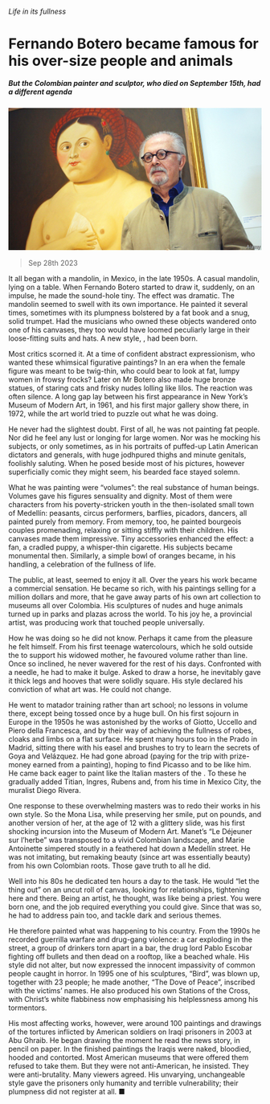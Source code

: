 ###### Life in its fullness

# Fernando Botero became famous for his over-size people and animals 

##### But the Colombian painter and sculptor, who died on September 15th, had a different agenda 

![image](images/20230930_OBP001.jpg) 

> Sep 28th 2023 

It all began with a mandolin, in Mexico, in the late 1950s. A casual mandolin, lying on a table. When Fernando Botero started to draw it, suddenly, on an impulse, he made the sound-hole tiny. The effect was dramatic. The mandolin seemed to swell with its own importance. He painted it several times, sometimes with its plumpness bolstered by a fat book and a snug, solid trumpet. Had the musicians who owned these objects wandered onto one of his canvases, they too would have loomed peculiarly large in their loose-fitting suits and hats. A new style, , had been born. 

Most critics scorned it. At a time of confident abstract expressionism, who wanted these whimsical figurative paintings? In an era when the female figure was meant to be twig-thin, who could bear to look at fat, lumpy women in frowsy frocks? Later on Mr Botero also made huge bronze statues, of staring cats and frisky nudes lolling like lilos. The reaction was often silence. A long gap lay between his first appearance in New York’s Museum of Modern Art, in 1961, and his first major gallery show there, in 1972, while the art world tried to puzzle out what he was doing.

He never had the slightest doubt. First of all, he was not painting fat people. Nor did he feel any lust or longing for large women. Nor was he mocking his subjects, or only sometimes, as in his portraits of puffed-up Latin American dictators and generals, with huge jodhpured thighs and minute genitals, foolishly saluting. When he posed beside most of his pictures, however superficially comic they might seem, his bearded face stayed solemn. 

What he was painting were “volumes”: the real substance of human beings. Volumes gave his figures sensuality and dignity. Most of them were characters from his poverty-stricken youth in the then-isolated small town of Medellín: peasants, circus performers, barflies, picadors, dancers, all painted purely from memory. From memory, too, he painted bourgeois couples promenading, relaxing or sitting stiffly with their children. His canvases made them impressive. Tiny accessories enhanced the effect: a fan, a cradled puppy, a whisper-thin cigarette. His subjects became monumental then. Similarly, a simple bowl of oranges became, in his handling, a celebration of the fullness of life. 

The public, at least, seemed to enjoy it all. Over the years his work became a commercial sensation. He became so rich, with his paintings selling for a million dollars and more, that he gave away parts of his own art collection to museums all over Colombia. His sculptures of nudes and huge animals turned up in parks and plazas across the world. To his joy he, a provincial artist, was producing work that touched people universally. 

How he was doing so he did not know. Perhaps it came from the pleasure he felt himself. From his first teenage watercolours, which he sold outside the  to support his widowed mother, he favoured volume rather than line. Once so inclined, he never wavered for the rest of his days. Confronted with a needle, he had to make it bulge. Asked to draw a horse, he inevitably gave it thick legs and hooves that were solidly square. His style declared his conviction of what art was. He could not change. 

He went to matador training rather than art school; no lessons in volume there, except being tossed once by a huge bull. On his first sojourn in Europe in the 1950s he was astonished by the works of Giotto, Uccello and Piero della Francesca, and by their way of achieving the fullness of robes, cloaks and limbs on a flat surface. He spent many hours too in the Prado in Madrid, sitting there with his easel and brushes to try to learn the secrets of Goya and Velázquez. He had gone abroad (paying for the trip with prize-money earned from a painting), hoping to find Picasso and to be like him. He came back eager to paint like the Italian masters of the . To these he gradually added Titian, Ingres, Rubens and, from his time in Mexico City, the muralist Diego Rivera. 

One response to these overwhelming masters was to redo their works in his own style. So the Mona Lisa, while preserving her smile, put on pounds, and another version of her, at the age of 12 with a glittery slide, was his first shocking incursion into the Museum of Modern Art. Manet’s “Le Déjeuner sur l’herbe” was transposed to a vivid Colombian landscape, and Marie Antoinette simpered stoutly in a feathered hat down a Medellín street. He was not imitating, but remaking beauty (since art was essentially beauty) from his own Colombian roots. Those gave truth to all he did.

Well into his 80s he dedicated ten hours a day to the task. He would “let the thing out” on an uncut roll of canvas, looking for relationships, tightening here and there. Being an artist, he thought, was like being a priest. You were born one, and the job required everything you could give. Since that was so, he had to address pain too, and tackle dark and serious themes. 

He therefore painted what was happening to his country. From the 1990s he recorded guerrilla warfare and drug-gang violence: a car exploding in the street, a group of drinkers torn apart in a bar, the drug lord Pablo Escobar fighting off bullets and then dead on a rooftop, like a beached whale. His style did not alter, but now expressed the innocent impassivity of common people caught in horror. In 1995 one of his sculptures, “Bird”, was blown up, together with 23 people; he made another, “The Dove of Peace”, inscribed with the victims’ names. He also produced his own Stations of the Cross, with Christ’s white flabbiness now emphasising his helplessness among his tormentors. 

His most affecting works, however, were around 100 paintings and drawings of the tortures inflicted by American soldiers on Iraqi prisoners in 2003 at Abu Ghraib. He began drawing the moment he read the news story, in pencil on paper. In the finished paintings the Iraqis were naked, bloodied, hooded and contorted. Most American museums that were offered them refused to take them. But they were not anti-American, he insisted. They were anti-brutality. Many viewers agreed. His unvarying, unchangeable style gave the prisoners only humanity and terrible vulnerability; their plumpness did not register at all. ■

